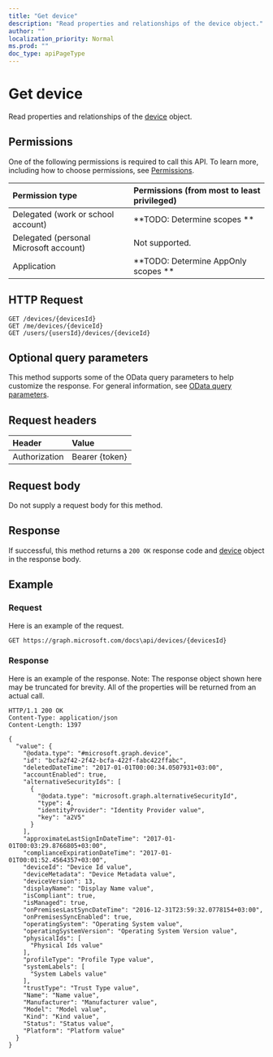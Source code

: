 ```yaml
---
title: "Get device"
description: "Read properties and relationships of the device object."
author: ""
localization_priority: Normal
ms.prod: ""
doc_type: apiPageType
---
```


# Get device

Read properties and relationships of the [device](../resources/device.md) object.

## Permissions
One of the following permissions is required to call this API. To learn more, including how to choose permissions, see [Permissions](/concepts/permissions-reference.md).

|Permission type|Permissions (from most to least privileged)|
|:---|:---|
|Delegated (work or school account)|**TODO: Determine scopes **|
|Delegated (personal Microsoft account)|Not supported.|
|Application|**TODO: Determine AppOnly scopes **|

## HTTP Request
<!-- {
  "blockType": "ignored"
}
-->
``` http
GET /devices/{devicesId}
GET /me/devices/{deviceId}
GET /users/{usersId}/devices/{deviceId}
```

## Optional query parameters
This method supports some of the OData query parameters to help customize the response. For general information, see [OData query parameters](/graph/query-parameters).

## Request headers
|Header|Value|
|:---|:---|
|Authorization|Bearer {token}|

## Request body
Do not supply a request body for this method.

## Response
If successful, this method returns a `200 OK` response code and [device](../resources/device.md) object in the response body.

## Example

### Request
Here is an example of the request.
<!-- {
  "blockType": "request",
  "name": "get_device"
}
-->
``` http
GET https://graph.microsoft.com/docs\api/devices/{devicesId}
```

### Response
Here is an example of the response. Note: The response object shown here may be truncated for brevity. All of the properties will be returned from an actual call.
<!-- {
  "blockType": "response",
  "truncated": true,
  "@odata.type": "microsoft.graph.device"
}
-->
``` http
HTTP/1.1 200 OK
Content-Type: application/json
Content-Length: 1397

{
  "value": {
    "@odata.type": "#microsoft.graph.device",
    "id": "bcfa2f42-2f42-bcfa-422f-fabc422ffabc",
    "deletedDateTime": "2017-01-01T00:00:34.0507931+03:00",
    "accountEnabled": true,
    "alternativeSecurityIds": [
      {
        "@odata.type": "microsoft.graph.alternativeSecurityId",
        "type": 4,
        "identityProvider": "Identity Provider value",
        "key": "a2V5"
      }
    ],
    "approximateLastSignInDateTime": "2017-01-01T00:03:29.8766805+03:00",
    "complianceExpirationDateTime": "2017-01-01T00:01:52.4564357+03:00",
    "deviceId": "Device Id value",
    "deviceMetadata": "Device Metadata value",
    "deviceVersion": 13,
    "displayName": "Display Name value",
    "isCompliant": true,
    "isManaged": true,
    "onPremisesLastSyncDateTime": "2016-12-31T23:59:32.0778154+03:00",
    "onPremisesSyncEnabled": true,
    "operatingSystem": "Operating System value",
    "operatingSystemVersion": "Operating System Version value",
    "physicalIds": [
      "Physical Ids value"
    ],
    "profileType": "Profile Type value",
    "systemLabels": [
      "System Labels value"
    ],
    "trustType": "Trust Type value",
    "Name": "Name value",
    "Manufacturer": "Manufacturer value",
    "Model": "Model value",
    "Kind": "Kind value",
    "Status": "Status value",
    "Platform": "Platform value"
  }
}
```

